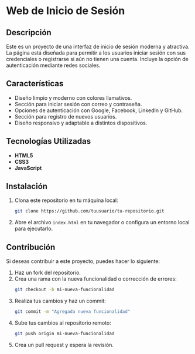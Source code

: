 # Web de Inicio de Sesión

## Descripción
Este es un proyecto de una interfaz de inicio de sesión moderna y atractiva. La página está diseñada para permitir a los usuarios iniciar sesión con sus credenciales o registrarse si aún no tienen una cuenta. Incluye la opción de autenticación mediante redes sociales.

## Características
- Diseño limpio y moderno con colores llamativos.
- Sección para iniciar sesión con correo y contraseña.
- Opciones de autenticación con Google, Facebook, LinkedIn y GitHub.
- Sección para registro de nuevos usuarios.
- Diseño responsivo y adaptable a distintos dispositivos.

## Tecnologías Utilizadas
- **HTML5**
- **CSS3**
- **JavaScript**

## Instalación
1. Clona este repositorio en tu máquina local:
   ```sh
   git clone https://github.com/tuusuario/tu-repositorio.git
   ```
2. Abre el archivo `index.html` en tu navegador o configura un entorno local para ejecutarlo.

## Contribución
Si deseas contribuir a este proyecto, puedes hacer lo siguiente:
1. Haz un fork del repositorio.
2. Crea una rama con la nueva funcionalidad o corrección de errores:
   ```sh
   git checkout -b mi-nueva-funcionalidad
   ```
3. Realiza tus cambios y haz un commit:
   ```sh
   git commit -m "Agregada nueva funcionalidad"
   ```
4. Sube tus cambios al repositorio remoto:
   ```sh
   git push origin mi-nueva-funcionalidad
   ```
5. Crea un pull request y espera la revisión.


